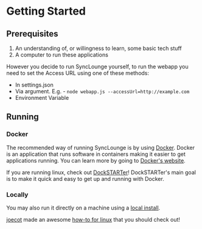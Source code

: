 # <!-- Self-hosting / --> Getting Started

## Prerequisites

1. An understanding of, or willingness to learn, some basic tech stuff
1. A computer to run these applications


However you decide to run SyncLounge yourself, to run the webapp you need to set the Access URL using one of these methods:

* In settings.json
* Via argument. E.g. - `node webapp.js --accessUrl=http://example.com`
* Environment Variable

## Running

### Docker

The recommended way of running SyncLounge is by using [Docker](/self-hosted/docker/). Docker is an application that runs software in containers making it easier to get applications running. You can learn more by going to [Docker's website](https://www.docker.com/).

If you are running linux, check out [DockSTARTer](https://dockstarter.com/)! DockSTARTer's main goal is to make it quick and easy to get up and running with Docker.

### Locally

You may also run it directly on a machine using a [local install](/self-hosted/locally/).

[joecot](https://gist.github.com/joecot) made an awesome [how-to for linux](https://gist.github.com/joecot/2b6fb52f72ca8022cacc4543fe1bed1b) that you should check out!
